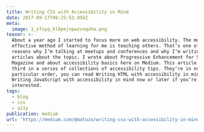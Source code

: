 ```yaml
---
title: Writing CSS with Accessibility in Mind
date: 2017-09-17T06:25:53.856Z
meta:
  image: 1_sfuyq_kl0pejvpwzvoquha.png
teaser: >-
  About a year ago I started to focus more on web accessibility. The most
  effective method of learning for me is teaching others. That’s one of the
  reasons why I’m talking at meetups and conferences and why I’m writing
  articles about the topic. I wrote about Progressive Enhancement for Smashing
  Magazine and about accessibility basics here on Medium. This article is the
  third in a series of collections of accessibility tips. They’re in no
  particular order, you can read Writing HTML with accessibility in mind and
  Writing JavaScript with accessibility in mind now or later if you’re
  interested.
tags:
  - blog
  - css
  - a11y
publication: medium
url: 'https://medium.com/@matuzo/writing-css-with-accessibility-in-mind-8514a0007939'
---
```

